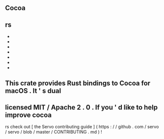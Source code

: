 Cocoa
-
rs
-
-
-
-
-
-
-
-
This
crate
provides
Rust
bindings
to
Cocoa
for
macOS
.
It
'
s
dual
-
licensed
MIT
/
Apache
2
.
0
.
If
you
'
d
like
to
help
improve
cocoa
-
rs
check
out
[
the
Servo
contributing
guide
]
(
https
:
/
/
github
.
com
/
servo
/
servo
/
blob
/
master
/
CONTRIBUTING
.
md
)
!
